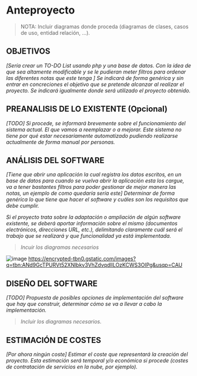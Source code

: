# Anteproyecto

> NOTA: Incluir diagramas donde proceda (diagramas de clases, casos de uso, entidad relación, ...).

## OBJETIVOS

*[Sería crear un TO-DO List usando php y una base de datos. Con la idea de que sea altamente modificable y se le pudieran meter filtros para ordenar las diferentes notas que este tenga ] Se indicará de forma genérica y sin entrar en concreciones el objetivo
que se pretende alcanzar al realizar el proyecto. Se indicará igualmente donde
será utilizado el proyecto obtenido.*

## PREANALISIS DE LO EXISTENTE (Opcional)

*[TODO] Si procede, se informará brevemente sobre el funcionamiento del sistema actual. El que vamos a reemplazar o a mejorar. Este sistema no tiene por qué estar necesariamente automatizado pudiendo realizarse actualmente de forma manual por personas.*

## ANÁLISIS DEL SOFTWARE

*[Tiene que abrir una aplicación la cual registra los datos escritos, en un base de datos para cuando se vuelva abrir la aplicación esta los cargue, va a tener bastantes filtros para poder gestionar de mejor manera las notas, un ejemplo de como quedaría sería este] Determinar de forma genérica lo que tiene que hacer el software y cuáles son los requisitos que debe cumplir.*

*Si el proyecto trata sobre la adaptación o ampliación de algún software existente, se deberá aportar información sobre el mismo (documentos electrónicos, direcciones URL, etc.), delimitando claramente cuál será el trabajo que se realizará y que funcionalidad ya está implementada.*

> *Incuir los diagramas necesarios*

![image](https://user-images.githubusercontent.com/114065586/226199774-3f9edd04-1310-4d17-88b8-494ade24e91d.png)
https://encrypted-tbn0.gstatic.com/images?q=tbn:ANd9GcTPURVt52XNlbkv3VhZdvqdIlLOzKCWS3OIPg&usqp=CAU


## DISEÑO DEL SOFTWARE

*[TODO] Propuesta de posibles opciones de implementación del software que hay que construir, determinar cómo se va a llevar a cabo la implementación.*

>  *Incluir los diagramas necesarios.*

## ESTIMACIÓN DE COSTES

*[Por ahora ningún coste] Estimar el coste que representará la creación del proyecto. Esta estimación será temporal y/o económica si procede (costes de contratación de servicios en la nube, por ejemplo).*
